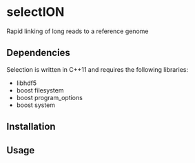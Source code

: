 # selectION
Rapid linking of long reads to a reference genome

## Dependencies
Selection is written in C++11 and requires the following libraries:
* libhdf5
* boost filesystem
* boost program_options
* boost system

## Installation

## Usage
